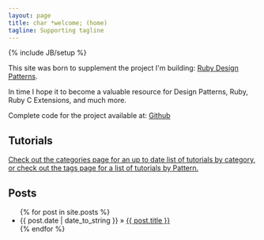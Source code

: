 ```yaml
---
layout: page
title: char *welcome; (home)
tagline: Supporting tagline
---
```

{% include JB/setup %}

This site was born to supplement the project I'm building: [Ruby Design Patterns](http://alistanis.github.io/DesignPatterns/).

In time I hope it to become a valuable resource for Design Patterns, Ruby, Ruby C Extensions, and much more.

Complete code for the project available at: [Github](https://github.com/Alistanis/DesignPatterns)

## Tutorials

[Check out the categories page for an up to date list of tutorials by category,](/categories.html) [or check out the tags page for a list of tutorials by Pattern.](/tags.html)

## Posts

<ul class="posts">
  {% for post in site.posts %}
    <li><span>{{ post.date | date_to_string }}</span> &raquo; <a href="{{ BASE_PATH }}{{ post.url }}">{{ post.title }}</a></li>
  {% endfor %}
</ul>